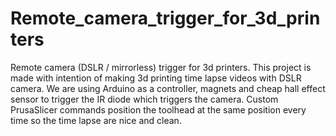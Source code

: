 # Remote_camera_trigger_for_3d_printers
Remote camera (DSLR / mirrorless) trigger for 3d printers. This project is made with intention of making 3d printing time lapse videos with DSLR camera. We are using Arduino as a controller, magnets and cheap hall effect sensor to trigger the IR diode which triggers the camera. Custom PrusaSlicer commands position the toolhead at the same position every time so the time lapse are nice and clean.

